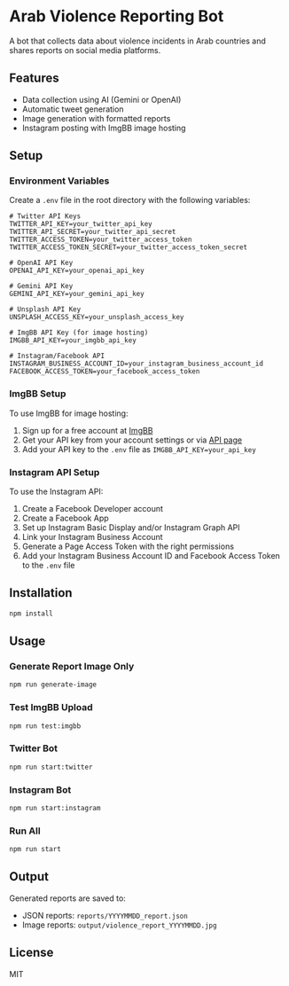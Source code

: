 # Arab Violence Reporting Bot

A bot that collects data about violence incidents in Arab countries and shares reports on social media platforms.

## Features

- Data collection using AI (Gemini or OpenAI)
- Automatic tweet generation
- Image generation with formatted reports
- Instagram posting with ImgBB image hosting

## Setup

### Environment Variables

Create a `.env` file in the root directory with the following variables:

```
# Twitter API Keys
TWITTER_API_KEY=your_twitter_api_key
TWITTER_API_SECRET=your_twitter_api_secret
TWITTER_ACCESS_TOKEN=your_twitter_access_token
TWITTER_ACCESS_TOKEN_SECRET=your_twitter_access_token_secret

# OpenAI API Key
OPENAI_API_KEY=your_openai_api_key

# Gemini API Key
GEMINI_API_KEY=your_gemini_api_key

# Unsplash API Key
UNSPLASH_ACCESS_KEY=your_unsplash_access_key

# ImgBB API Key (for image hosting)
IMGBB_API_KEY=your_imgbb_api_key

# Instagram/Facebook API
INSTAGRAM_BUSINESS_ACCOUNT_ID=your_instagram_business_account_id
FACEBOOK_ACCESS_TOKEN=your_facebook_access_token
```

### ImgBB Setup

To use ImgBB for image hosting:

1. Sign up for a free account at [ImgBB](https://imgbb.com/)
2. Get your API key from your account settings or via [API page](https://api.imgbb.com/)
3. Add your API key to the `.env` file as `IMGBB_API_KEY=your_api_key`

### Instagram API Setup

To use the Instagram API:

1. Create a Facebook Developer account
2. Create a Facebook App
3. Set up Instagram Basic Display and/or Instagram Graph API
4. Link your Instagram Business Account
5. Generate a Page Access Token with the right permissions
6. Add your Instagram Business Account ID and Facebook Access Token to the `.env` file

## Installation

```bash
npm install
```

## Usage

### Generate Report Image Only

```bash
npm run generate-image
```

### Test ImgBB Upload

```bash
npm run test:imgbb
```

### Twitter Bot

```bash
npm run start:twitter
```

### Instagram Bot

```bash
npm run start:instagram
```

### Run All

```bash
npm run start
```

## Output

Generated reports are saved to:
- JSON reports: `reports/YYYYMMDD_report.json`
- Image reports: `output/violence_report_YYYYMMDD.jpg`

## License

MIT 